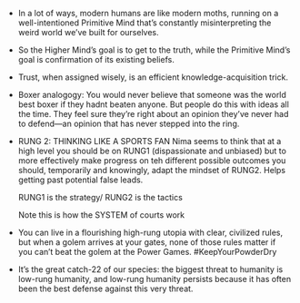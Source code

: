 
- In a lot of ways, modern humans are like modern moths, running on a well-intentioned Primitive Mind that’s constantly misinterpreting the weird world we’ve built for ourselves.

- So the Higher Mind’s goal is to get to the truth, while the Primitive Mind’s goal is confirmation of its existing beliefs.

- Trust, when assigned wisely, is an efficient knowledge-acquisition trick.

- Boxer analogogy: You would never believe that someone was the world best boxer if they hadnt beaten anyone.
   But people do this with ideas all the time. They feel sure they’re right about an opinion they’ve never had to defend—an opinion that has never stepped into the ring.

- RUNG 2: THINKING LIKE A SPORTS FAN
  Nima seems to think that at a high level you should be on RUNG1 (dispassionate and unbiased) but to more effectively make progress on teh different possible outcomes you should, temporarily and knowingly, adapt the mindset of RUNG2. Helps getting past potential false leads.

  RUNG1 is the strategy/ RUNG2 is the tactics

  Note this is how the SYSTEM of courts work
  
-  You can live in a flourishing high-rung utopia with clear, civilized rules, but when a golem arrives at your gates, none of those rules matter if you can’t beat the golem at the Power Games.
   #KeepYourPowderDry

-  It’s the great catch-22 of our species: the biggest threat to humanity is low-rung humanity, and low-rung humanity persists because it has often been the best defense against this very threat.